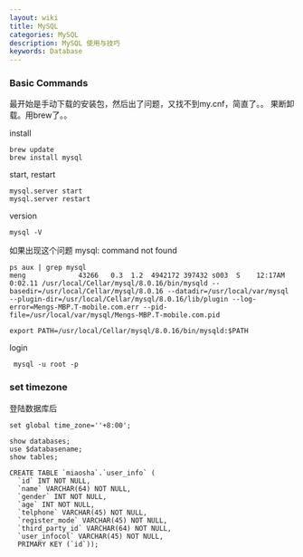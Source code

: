 ```yaml
---
layout: wiki
title: MySQL
categories: MySQL
description: MySQL 使用与技巧
keywords: Database
---
```


### Basic Commands
最开始是手动下载的安装包，然后出了问题，又找不到my.cnf，简直了。。 果断卸载。用brew了。。

install
```
brew update
brew install mysql
```

start, restart
```
mysql.server start
mysql.server restart
```

version
```
mysql -V
```

如果出现这个问题 mysql: command not found
```
ps aux | grep mysql
meng             43266   0.3  1.2  4942172 397432 s003  S    12:17AM   0:02.11 /usr/local/Cellar/mysql/8.0.16/bin/mysqld --basedir=/usr/local/Cellar/mysql/8.0.16 --datadir=/usr/local/var/mysql --plugin-dir=/usr/local/Cellar/mysql/8.0.16/lib/plugin --log-error=Mengs-MBP.T-mobile.com.err --pid-file=/usr/local/var/mysql/Mengs-MBP.T-mobile.com.pid

export PATH=/usr/local/Cellar/mysql/8.0.16/bin/mysqld:$PATH
```

login
```
 mysql -u root -p
```

### set timezone
登陆数据库后
```
set global time_zone=''+8:00';
```

```
show databases;
use $databasename;
show tables;
```

```
CREATE TABLE `miaosha`.`user_info` (
  `id` INT NOT NULL,
  `name` VARCHAR(64) NOT NULL,
  `gender` INT NOT NULL,
  `age` INT NOT NULL,
  `telphone` VARCHAR(45) NOT NULL,
  `register_mode` VARCHAR(45) NOT NULL,
  `third_party_id` VARCHAR(64) NOT NULL,
  `user_infocol` VARCHAR(45) NOT NULL,
  PRIMARY KEY (`id`));
```
